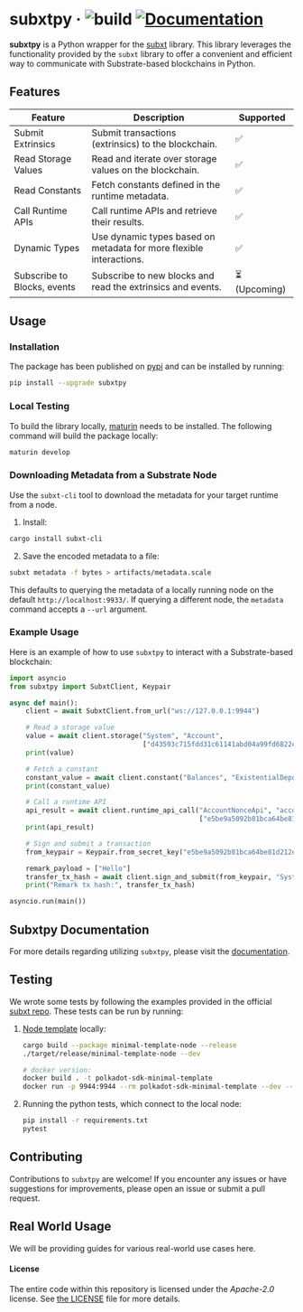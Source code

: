 # subxtpy &middot; ![build](https://github.com/paritytech/subxt/workflows/Rust/badge.svg) [![Documentation](https://docs.rs/subxt/badge.svg)](https://docs.rs/subxt)

**subxtpy** is a Python wrapper for the [subxt](https://github.com/paritytech/subxt) library. This library leverages the functionality provided by the `subxt` library to offer a convenient and efficient way to communicate with Substrate-based blockchains in Python.

## Features

| Feature                     | Description                                                                                          | Supported     |
|-----------------------------|------------------------------------------------------------------------------------------------------|---------------|
| Submit Extrinsics           | Submit transactions (extrinsics) to the blockchain.                                                  | ✅             |
| Read Storage Values         | Read and iterate over storage values on the blockchain.                                              | ✅             |
| Read Constants              | Fetch constants defined in the runtime metadata.                                                     | ✅             |
| Call Runtime APIs           | Call runtime APIs and retrieve their results.                                                        | ✅             |
| Dynamic Types               | Use dynamic types based on metadata for more flexible interactions.                                  | ✅             |
| Subscribe to Blocks, events | Subscribe to new blocks and read the extrinsics and events.                                          | ⏳ (Upcoming) |

## Usage

### Installation

The package has been published on [pypi](https://pypi.org/project/subxtpy/) and can be installed by running:
```bash
pip install --upgrade subxtpy
```
### Local Testing 
To build the library locally, [maturin](https://pypi.org/project/maturin/) needs to be installed. The following command will
build the package locally:
```bash
maturin develop
```

### Downloading Metadata from a Substrate Node
Use the `subxt-cli` tool to download the metadata for your target runtime from a node.

1. Install:

```bash
cargo install subxt-cli
```

2. Save the encoded metadata to a file:

```bash
subxt metadata -f bytes > artifacts/metadata.scale
```

This defaults to querying the metadata of a locally running node on the default `http://localhost:9933/`. If querying a different node, the `metadata` command accepts a `--url` argument.

### Example Usage

Here is an example of how to use `subxtpy` to interact with a Substrate-based blockchain:

```python
import asyncio
from subxtpy import SubxtClient, Keypair

async def main():
    client = await SubxtClient.from_url("ws://127.0.0.1:9944")

    # Read a storage value
    value = await client.storage("System", "Account",
                                 ["d43593c715fdd31c61141abd04a99fd6822c8558854ccde39a5684e7a56da27d"])
    print(value)

    # Fetch a constant
    constant_value = await client.constant("Balances", "ExistentialDeposit")
    print(constant_value)

    # Call a runtime API
    api_result = await client.runtime_api_call("AccountNonceApi", "account_nonce",
                                               ["e5be9a5092b81bca64be81d212e7f2f9eba183bb7a90954f7b76361f6edb5c0a"])
    print(api_result)

    # Sign and submit a transaction
    from_keypair = Keypair.from_secret_key("e5be9a5092b81bca64be81d212e7f2f9eba183bb7a90954f7b76361f6edb5c0a")

    remark_payload = ["Hello"]
    transfer_tx_hash = await client.sign_and_submit(from_keypair, "System", "remark", remark_payload)
    print("Remark tx hash:", transfer_tx_hash)

asyncio.run(main())
```

## Subxtpy Documentation

For more details regarding utilizing `subxtpy`, please visit the [documentation](https://docs.rs/subxt/latest/subxt/).

## Testing
We wrote some tests by following the examples provided in the official [subxt repo](https://github.com/paritytech/subxt/tree/master/subxt/examples).
These tests can be run by running:

1. [Node template](https://github.com/paritytech/polkadot-sdk-minimal-template) locally:
   ```bash
   cargo build --package minimal-template-node --release
   ./target/release/minimal-template-node --dev
   
   # docker version:
   docker build . -t polkadot-sdk-minimal-template
   docker run -p 9944:9944 --rm polkadot-sdk-minimal-template --dev --rpc-external
   ```
2. Running the python tests, which connect to the local node: 
    ```bash
    pip install -r requirements.txt
    pytest
    ```

## Contributing

Contributions to `subxtpy` are welcome! If you encounter any issues or have suggestions for improvements, please open an issue or submit a pull request.

## Real World Usage

We will be providing guides for various real-world use cases here.


#### License

The entire code within this repository is licensed under the _Apache-2.0_ license. See [the LICENSE](./LICENSE.md) file for more details.
